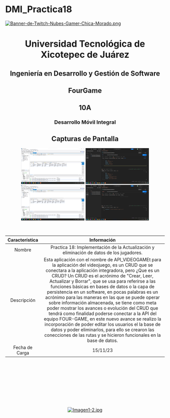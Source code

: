 # DMI_Practica18

[![Banner-de-Twitch-Nubes-Gamer-Chica-Morado.png](https://i.postimg.cc/15q3LFXF/Banner-de-Twitch-Nubes-Gamer-Chica-Morado.png)](https://postimg.cc/MvzwBvyZ)

<div align="center">
  
# Universidad Tecnológica de Xicotepec de Juárez


## Ingeniería en Desarrollo y Gestión de Software
## FourGame
## 10A
### Desarrollo Móvil Integral


## Capturas de Pantalla
<p align="center">
  <img src="./API_VIDEOGAME/assets/a1.png" width="200" alt="Captura de Pantalla 1">
  <img src="./API_VIDEOGAME/assets/a2.png" width="200" alt="Captura de Pantalla 2">
  <img src="./API_VIDEOGAME/assets/a3.png" width="200" alt="Captura de Pantalla 3">
  <img src="./API_VIDEOGAME/assets/a4.png" width="200" alt="Captura de Pantalla 4">
</p>



&nbsp;
&nbsp;


|  Característica |  Información |
| :------------: | :------------: |
| Nombre  |  Practica 18: Implementación de la Actualización y eliminación de datos de los jugadores. |
| Descripción  | Esta aplicación con el nombre de API_VIDEOGAMEt para la aplicación del videojuego, es un CRUD que se conectara a la aplicación integradora, pero ¿Que es un CRUD? Un CRUD es el acrónimo de "Crear, Leer, Actualizar y Borrar", que se usa para referirse a las funciones básicas en bases de datos o la capa de persistencia en un software, en pocas palabras es un acrónimo para las maneras en las que se puede operar sobre información almacenada, se tiene como meta poder mostrar los avances o evolución del CRUD que tendrá como finalidad poderse conectar a la API del equipo FOUR-GAME, en este nuevo avance se realizo la incorporación de poder editar los usuarios el la base de datos y poder eliminarlos, para ello se crearon las conecciones de las rutas  y se hicieron funcionales en la base de datos.|
|  Fecha de Carga | 15/11/23  |

&nbsp;
&nbsp;

&nbsp;
&nbsp;

<br>
<br>
<br>
<br>

[![Imagen1-2.jpg](https://i.postimg.cc/x1swjyVj/Imagen1-2.jpg)](https://postimg.cc/0zwWcSNh)



&nbsp;
&nbsp;
